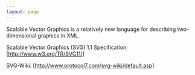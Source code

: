 ```yaml
---
layout: page
---
```


Scalable Vector Graphics is a relatively new language for describing two-dimensional graphics in XML.

Scalable Vector Graphics (SVG) 1.1 Specification:  [http://www.w3.org/TR/SVG11/]

SVG-Wiki: [http://www.protocol7.com/svg-wiki/default.asp]
